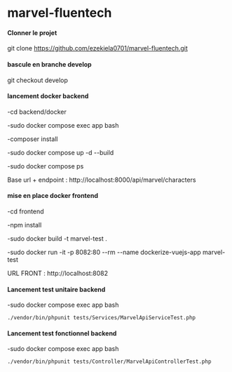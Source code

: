 # marvel-fluentech

#### Clonner le projet #####
git clone https://github.com/ezekiela0701/marvel-fluentech.git

#### bascule en branche develop ####
git checkout develop

#### lancement docker backend ####
-cd backend/docker

-sudo docker compose exec app bash

-composer install

-sudo docker compose up -d --build

-sudo docker compose ps

Base url + endpoint : http://localhost:8000/api/marvel/characters

#### mise en place docker frontend ####
-cd frontend

-npm install

-sudo docker build -t marvel-test .

-sudo docker run -it -p 8082:80 --rm --name dockerize-vuejs-app marvel-test

URL FRONT : http://localhost:8082


#### Lancement test unitaire backend ####

-sudo docker compose exec app bash

    ./vendor/bin/phpunit tests/Services/MarvelApiServiceTest.php

#### Lancement test fonctionnel backend ####

-sudo docker compose exec app bash

    ./vendor/bin/phpunit tests/Controller/MarvelApiControllerTest.php
